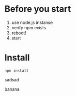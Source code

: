 # Before you start

1. use node.js instanse
2. verify npm exists
3. reboot!
4. start

# Install

```
npm install
```
sadsad

banana
